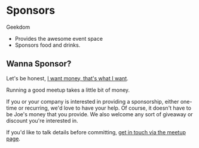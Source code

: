 # Sponsors

Geekdom
 - Provides the awesome event space
 - Sponsors food and drinks.
 
## Wanna Sponsor?

Let's be honest, [I want money, that's what I want](https://www.youtube.com/watch?v=mGWJ9f1rIio).

Running a good meetup takes a little bit of money. 

If you or your company is interested in providing a sponsorship, either one-time or recurring, we'd love to have your help. Of course, it doesn't have to be Joe's money that you provide. We also welcome any sort of giveaway or discount you're interested in.

If you'd like to talk details before committing, [get in touch via the meetup page](http://www.meetup.com/San-Antonio-JavaScript-User-Group/). 
